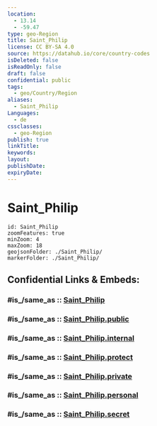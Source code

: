 ```yaml
---
location:
  - 13.14
  - -59.47
type: geo-Region
title: Saint_Philip
license: CC BY-SA 4.0
source: https://datahub.io/core/country-codes
isDeleted: false
isReadOnly: false
draft: false
confidential: public
tags:
  - geo/Country/Region
aliases:
  - Saint_Philip
Languages:
  - de
cssclasses:
  - geo-Region
publish: true
linkTitle:
keywords:
layout:
publishDate:
expiryDate:
---
```


# Saint_Philip

```leaflet
id: Saint_Philip
zoomFeatures: true 
minZoom: 4 
maxZoom: 18
geojsonFolder: ./Saint_Philip/
markerFolder: ./Saint_Philip/
```


## Confidential Links & Embeds: 

### #is_/same_as :: [Saint_Philip](/_Standards/Earth/Continent/America~Caribbean/Barbados/Provinces~Barbados/Saint_Philip.md) 

### #is_/same_as :: [Saint_Philip.public](/_public/Earth/Continent/America~Caribbean/Barbados/Provinces~Barbados/Saint_Philip.public.md) 

### #is_/same_as :: [Saint_Philip.internal](/_internal/Earth/Continent/America~Caribbean/Barbados/Provinces~Barbados/Saint_Philip.internal.md) 

### #is_/same_as :: [Saint_Philip.protect](/_protect/Earth/Continent/America~Caribbean/Barbados/Provinces~Barbados/Saint_Philip.protect.md) 

### #is_/same_as :: [Saint_Philip.private](/_private/Earth/Continent/America~Caribbean/Barbados/Provinces~Barbados/Saint_Philip.private.md) 

### #is_/same_as :: [Saint_Philip.personal](/_personal/Earth/Continent/America~Caribbean/Barbados/Provinces~Barbados/Saint_Philip.personal.md) 

### #is_/same_as :: [Saint_Philip.secret](/_secret/Earth/Continent/America~Caribbean/Barbados/Provinces~Barbados/Saint_Philip.secret.md)

